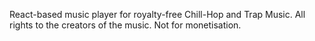 React-based music player for royalty-free Chill-Hop and Trap Music.
All rights to the creators of the music. Not for monetisation.
